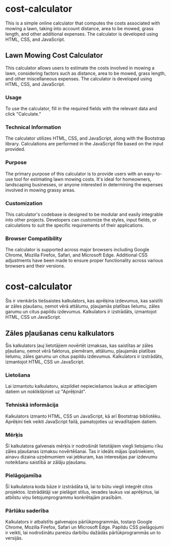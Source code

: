 # cost-calculator

This is a simple online calculator that computes the costs associated with mowing a lawn, taking into account distance, area to be mowed, grass length, and other additional expenses. The calculator is developed using HTML, CSS, and JavaScript.

## Lawn Mowing Cost Calculator

This calculator allows users to estimate the costs involved in mowing a lawn, considering factors such as distance, area to be mowed, grass length, and other miscellaneous expenses. The calculator is developed using HTML, CSS, and JavaScript.

### Usage

To use the calculator, fill in the required fields with the relevant data and click "Calculate."

### Technical Information

The calculator utilizes HTML, CSS, and JavaScript, along with the Bootstrap library. Calculations are performed in the JavaScript file based on the input provided.

### Purpose

The primary purpose of this calculator is to provide users with an easy-to-use tool for estimating lawn mowing costs. It's ideal for homeowners, landscaping businesses, or anyone interested in determining the expenses involved in mowing grassy areas.

### Customization

This calculator's codebase is designed to be modular and easily integrable into other projects. Developers can customize the styles, input fields, or calculations to suit the specific requirements of their applications.

### Browser Compatibility

The calculator is supported across major browsers including Google Chrome, Mozilla Firefox, Safari, and Microsoft Edge. Additional CSS adjustments have been made to ensure proper functionality across various browsers and their versions.

# cost-calculator

Šis ir vienkāršs tiešsaistes kalkulators, kas aprēķina izdevumus, kas saistīti ar zāles pļaušanu, ņemot vērā attālumu, pļaujamās platības lielumu, zāles garumu un citus papildu izdevumus. Kalkulators ir izstrādāts, izmantojot HTML, CSS un JavaScript.

## Zāles pļaušanas cenu kalkulators

Šis kalkulators ļauj lietotājiem novērtēt izmaksas, kas saistītas ar zāles pļaušanu, ņemot vērā faktorus, piemēram, attālumu, pļaujamās platības lielumu, zāles garumu un citus papildu izdevumus. Kalkulators ir izstrādāts, izmantojot HTML, CSS un JavaScript.

### Lietošana

Lai izmantotu kalkulatoru, aizpildiet nepieciešamos laukus ar attiecīgiem datiem un noklikšķiniet uz "Aprēķināt".

### Tehniskā informācija

Kalkulators izmanto HTML, CSS un JavaScript, kā arī Bootstrap bibliotēku. Aprēķini tiek veikti JavaScript failā, pamatojoties uz ievadītajiem datiem.

### Mērķis

Šī kalkulatora galvenais mērķis ir nodrošināt lietotājiem viegli lietojamu rīku zāles pļaušanas izmaksu novērtēšanai. Tas ir ideāls mājas īpašniekiem, ainavu dizaina uzņēmumiem vai jebkuram, kas interesējas par izdevumu noteikšanu saistībā ar zālāju pļaušanu.

### Pielāgojamība

Šī kalkulatora koda bāze ir izstrādāta tā, lai to būtu viegli integrēt citos projektos. Izstrādātāji var pielāgot stilus, ievades laukus vai aprēķinus, lai atbilstu viņu lietojumprogrammu konkrētajām prasībām.

### Pārlūku saderība

Kalkulators ir atbalstīts galvenajos pārlūkprogrammās, tostarp Google Chrome, Mozilla Firefox, Safari un Microsoft Edge. Papildu CSS pielāgojumi ir veikti, lai nodrošinātu pareizu darbību dažādās pārlūkprogrammās un to versijās.
